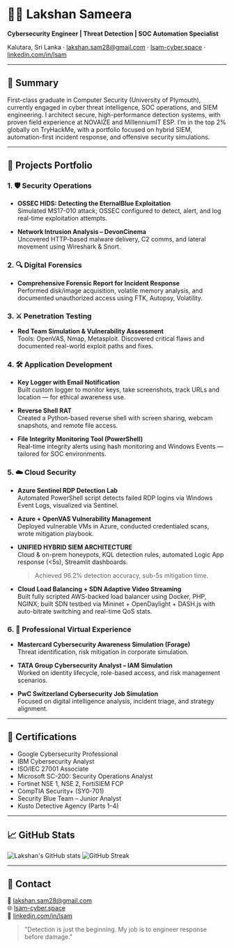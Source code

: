 # 👨‍💻 Lakshan Sameera

**Cybersecurity Engineer | Threat Detection | SOC Automation Specialist**

Kalutara, Sri Lanka · lakshan.sam28@gmail.com · [lsam-cyber.space](https://lsam-cyber.space) · [linkedin.com/in/lsam](https://linkedin.com/in/lsam)

---

## 🧠 Summary

First-class graduate in Computer Security (University of Plymouth), currently engaged in cyber threat intelligence, SOC operations, and SIEM engineering. I architect secure, high-performance detection systems, with proven field experience at NOVAIZE and MillenniumIT ESP. I’m in the top 2% globally on TryHackMe, with a portfolio focused on hybrid SIEM, automation-first incident response, and offensive security simulations.

---

## 🔬 Projects Portfolio

### 1. 🛡️ Security Operations
- **OSSEC HIDS: Detecting the EternalBlue Exploitation**  
  Simulated MS17-010 attack; OSSEC configured to detect, alert, and log real-time exploitation attempts.

- **Network Intrusion Analysis – DevonCinema**  
  Uncovered HTTP-based malware delivery, C2 comms, and lateral movement using Wireshark & Snort.

### 2. 🔍 Digital Forensics
- **Comprehensive Forensic Report for Incident Response**  
  Performed disk/image acquisition, volatile memory analysis, and documented unauthorized access using FTK, Autopsy, Volatility.

### 3. ⚔️ Penetration Testing
- **Red Team Simulation & Vulnerability Assessment**  
  Tools: OpenVAS, Nmap, Metasploit. Discovered critical flaws and documented real-world exploit paths and fixes.

### 4. 🛠️ Application Development
- **Key Logger with Email Notification**  
  Built custom logger to monitor keys, take screenshots, track URLs and location — for ethical awareness use.

- **Reverse Shell RAT**  
  Created a Python-based reverse shell with screen sharing, webcam snapshots, and remote file access.

- **File Integrity Monitoring Tool (PowerShell)**  
  Real-time integrity alerts using hash monitoring and Windows Events — tailored for SOC environments.

### 5. ☁️ Cloud Security
- **Azure Sentinel RDP Detection Lab**  
  Automated PowerShell script detects failed RDP logins via Windows Event Logs, visualized via Sentinel.

- **Azure + OpenVAS Vulnerability Management**  
  Deployed vulnerable VMs in Azure, conducted credentialed scans, wrote mitigation playbook.

- **UNIFIED HYBRID SIEM ARCHITECTURE**  
  Cloud & on-prem honeypots, KQL detection rules, automated Logic App response (<5s), Streamlit dashboards. 
  > Achieved 96.2% detection accuracy, sub-5s mitigation time.

- **Cloud Load Balancing + SDN Adaptive Video Streaming**  
  Built fully scripted AWS-backed load balancer using Docker, PHP, NGINX; built SDN testbed via Mininet + OpenDaylight + DASH.js with auto-bitrate switching and real-time QoS stats.

### 6. 💼 Professional Virtual Experience
- **Mastercard Cybersecurity Awareness Simulation (Forage)**  
  Threat identification, risk mitigation in corporate simulation.

- **TATA Group Cybersecurity Analyst – IAM Simulation**  
  Worked on identity lifecycle, role-based access, and risk management scenarios.

- **PwC Switzerland Cybersecurity Job Simulation**  
  Focused on digital intelligence analysis, incident triage, and strategy alignment.

---

## 📜 Certifications

- Google Cybersecurity Professional
- IBM Cybersecurity Analyst
- ISO/IEC 27001 Associate
- Microsoft SC-200: Security Operations Analyst
- Fortinet NSE 1, NSE 2, FortiSIEM FCP
- CompTIA Security+ (SY0-701)
- Security Blue Team – Junior Analyst
- Kusto Detective Agency (Parts 1–4)

---

## 📈 GitHub Stats

![Lakshan's GitHub stats](https://github-readme-stats.vercel.app/api?username=Lsam18&show_icons=true&theme=dark&count_private=true)
![GitHub Streak](https://streak-stats.demolab.com/?user=Lsam18&theme=dark)

---

## 💬 Contact

📧 lakshan.sam28@gmail.com  
🌐 [lsam-cyber.space](https://lsam-cyber.space)  
🔗 [linkedin.com/in/lsam](https://linkedin.com/in/lsam)

> "Detection is just the beginning. My job is to engineer response before damage."
